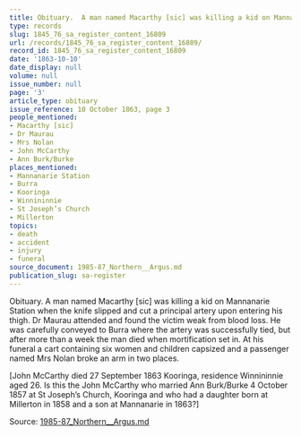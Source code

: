 ```yaml
---
title: Obituary.  A man named Macarthy [sic] was killing a kid on Mannanarie Station
type: records
slug: 1845_76_sa_register_content_16809
url: /records/1845_76_sa_register_content_16809/
record_id: 1845_76_sa_register_content_16809
date: '1863-10-10'
date_display: null
volume: null
issue_number: null
page: '3'
article_type: obituary
issue_reference: 10 October 1863, page 3
people_mentioned:
- Macarthy [sic]
- Dr Maurau
- Mrs Nolan
- John McCarthy
- Ann Burk/Burke
places_mentioned:
- Mannanarie Station
- Burra
- Kooringa
- Winnininnie
- St Joseph’s Church
- Millerton
topics:
- death
- accident
- injury
- funeral
source_document: 1985-87_Northern__Argus.md
publication_slug: sa-register
---
```


Obituary.  A man named Macarthy [sic] was killing a kid on Mannanarie Station when the knife slipped and cut a principal artery upon entering his thigh.  Dr Maurau attended and found the victim weak from blood loss.  He was carefully conveyed to Burra where the artery was successfully tied, but after more than a week the man died when mortification set in.  At his funeral a cart containing six women and children capsized and a passenger named Mrs Nolan broke an arm in two places.

[John McCarthy died 27 September 1863 Kooringa, residence Winnininnie aged 26.  Is this the John McCarthy who married Ann Burk/Burke 4 October 1857 at St Joseph’s Church, Kooringa and who had a daughter born at Millerton in 1858 and a son at Mannanarie in 1863?]

Source: [1985-87_Northern__Argus.md](/downloads/markdown/1985-87_Northern__Argus.md)
